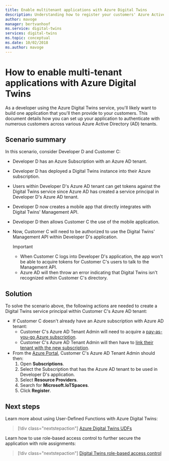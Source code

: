```yaml
---
title: Enable multitenant applications with Azure Digital Twins
description: Understanding how to register your customers' Azure Active Directory tenants with Azure Digital Twins
author: mavoge
manager: bertvanhoof
ms.service: digital-twins
services: digital-twins
ms.topic: conceptual
ms.date: 10/02/2018
ms.author: mavoge
---
```


# How to enable multi-tenant applications with Azure Digital Twins

As a developer using the Azure Digital Twins service, you'll likely want to build one application that you'll then provide to your customers.  This document details how you can set up your application to authenticate with numerous customers across various Azure Active Directory (AD) tenants.

## Scenario summary

In this scenario, consider Developer D and Customer C:

- Developer D has an Azure Subscription with an Azure AD tenant.
- Developer D has deployed a Digital Twins instance into their Azure subscription.
- Users within Developer D's Azure AD tenant can get tokens against the Digital Twins service since Azure AD has created a service principal in Developer D's Azure AD tenant.
- Developer D now creates a mobile app that directly integrates with Digital Twins' Management API.
- Developer D then allows Customer C the use of the mobile application.
- Now, Customer C will need to be authorized to use the Digital Twins' Management API within Developer D's application.

  > [!IMPORTANT]
  > - When Customer C logs into Developer D's application, the app won't be able to acquire tokens for Customer C's users to talk to the Management API.
  > - Azure AD will then throw an error indicating that Digital Twins isn't recognized within Customer C's directory.

## Solution

To solve the scenario above, the following actions are needed to create a Digital Twins service principal within Customer C's Azure AD tenant:

- If Customer C doesn't already have an Azure subscription with Azure AD tenant:
  - Customer C's Azure AD Tenant Admin will need to acquire a [pay-as-you-go Azure subscription](https://azure.microsoft.com/offers/ms-azr-0003p/).
  - Customer C's Azure AD Tenant Admin will then have to [link their tenant with the new subscription](https://docs.microsoft.com/azure/active-directory/connect/active-directory-aadconnect).
- From the [Azure Portal](https://portal.azure.com), Customer C's Azure AD Tenant Admin should then:
  1. Open **Subscriptions**.
  1. Select the Subscription that has the Azure AD tenant to be used in Developer D's application.
  1. Select **Resource Providers**.
  1. Search for **Microsoft.IoTSpaces**.
  1. Click **Register**.
  
## Next steps

Learn more about using User-Defined Functions with Azure Digital Twins:

> [!div class="nextstepaction"]
> [Azure Digital Twins UDFs](how-to-user-defined-functions.md)

Learn how to use role-based access control to further secure the application with role assignments:

> [!div class="nextstepaction"]
> [Digital Twins role-based access control](security-create-manage-role-assignments.md)
